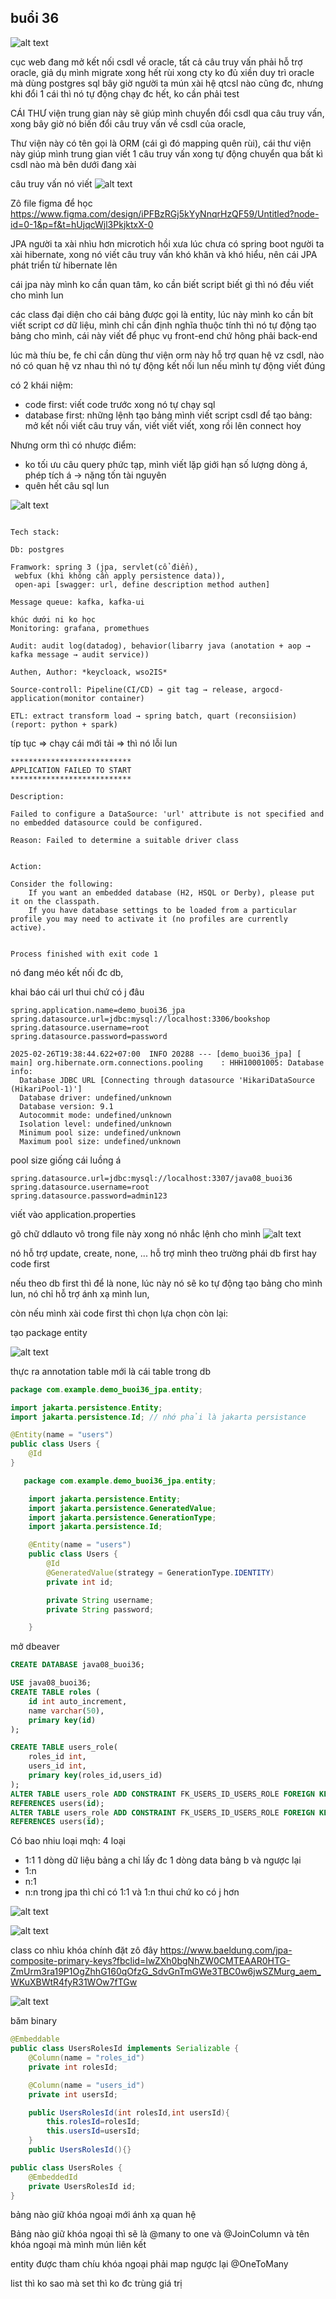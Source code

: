 ## buổi 36

![alt text](image.png)

cục web đang mở kết nối csdl về oracle, tất cả câu truy vấn phải hỗ trợ oracle, giả dụ mình migrate xong hết rùi xong cty ko đủ xiền duy trì oracle mà dùng postgres sql
bây giờ người ta mún xài hệ qtcsl nào cũng đc, nhưng khi đổi 1 cái thì nó tự động chạy đc hết, ko cần phải test 

CÁI THƯ viện trung gian này sẽ giúp mình chuyển đổi csdl qua câu truy vấn, xong bây giờ nó biến đổi câu truy vấn về csdl của oracle, 

Thư viện này có tên gọi là ORM (cái gì đó mapping quên rùi), cái thư viện này giúp mình trung gian viết 1 câu truy vấn xong tự động chuyển qua bất kì csdl nào mà bên dưới đang xài

câu truy vấn nó viết 
![alt text](image-1.png)

Zô file figma để học
https://www.figma.com/design/iPFBzRGj5kYyNnqrHzQF59/Untitled?node-id=0-1&p=f&t=hUjqcWjl3PkjktxX-0

JPA người ta xài nhìu hơn microtich
hồi xưa lúc chưa có spring boot người ta xài hibernate, xong nó viết câu truy vấn khó khăn và khó hiểu, nên cái JPA phát triển từ hibernate lên 

cái jpa này mình ko cần quan tâm, ko cần biết script biết gì thì nó đều viết cho mình lun

các class đại diện cho cái bảng được gọi là entity, lúc này mình ko cần bít viết script cơ dữ liệu, mình chỉ cần định nghĩa thuộc tính thì nó tự động tạo bảng cho mình, cái này viết để phục vụ front-end chứ hông phải back-end

lúc mà thíu be, fe chỉ cần dùng thư viện orm này hỗ trợ quan hệ vz csdl, nào nó có quan hệ vz nhau thì nó tự động kết nối lun nếu mình tự động viết đúng

có 2 khái niệm:
- code first: viết code trước xong nó tự chạy sql
- database first: những lệnh tạo bảng mình viết script csdl để tạo bảng: mở kết nối viết câu truy vấn, viết viết viết, xong rồi lên connect hoy

Nhưng orm thì có nhược điểm:
- ko tối ưu câu query phức tạp, mình viết lặp giới hạn số lượng dòng á, phép tích á
-> nặng tốn tài nguyên
- quên hết câu sql lun
 
![alt text](image-2.png)


```

Tech stack: 

Db: postgres

Framwork: spring 3 (jpa, servlet(cổ điển),
 webfux (khi không cần apply persistence data)),
 open-api [swagger: url, define description method authen]

Message queue: kafka, kafka-ui

khúc dưới ni ko học
Monitoring: grafana, promethues

Audit: audit log(datadog), behavior(libarry java (anotation + aop → kafka message → audit service))

Authen, Author: *keycloack, wso2IS*

Source-controll: Pipeline(CI/CD) → git tag → release, argocd-application(monitor container)

ETL: extract transform load → spring batch, quart (reconsiision) (report: python + spark)
```

típ tục => chạy cái mới tải => thì nó lỗi lun
```
***************************
APPLICATION FAILED TO START
***************************

Description:

Failed to configure a DataSource: 'url' attribute is not specified and no embedded datasource could be configured.

Reason: Failed to determine a suitable driver class


Action:

Consider the following:
	If you want an embedded database (H2, HSQL or Derby), please put it on the classpath.
	If you have database settings to be loaded from a particular profile you may need to activate it (no profiles are currently active).


Process finished with exit code 1
```

nó đang méo kết nối đc db,

khai báo cái url thui chứ có j đâu

```properties
spring.application.name=demo_buoi36_jpa
spring.datasource.url=jdbc:mysql://localhost:3306/bookshop
spring.datasource.username=root
spring.datasource.password=password
```

```
2025-02-26T19:38:44.622+07:00  INFO 20288 --- [demo_buoi36_jpa] [           main] org.hibernate.orm.connections.pooling    : HHH10001005: Database info:
  Database JDBC URL [Connecting through datasource 'HikariDataSource (HikariPool-1)']
  Database driver: undefined/unknown
  Database version: 9.1
  Autocommit mode: undefined/unknown
  Isolation level: undefined/unknown
  Minimum pool size: undefined/unknown
  Maximum pool size: undefined/unknown

```
pool size giống cái luồng á

```properties
spring.datasource.url=jdbc:mysql://localhost:3307/java08_buoi36
spring.datasource.username=root
spring.datasource.password=admin123
```
viết vào application.properties

gõ chữ ddlauto vô trong file này xong nó nhắc lệnh cho mình
![alt text](image-3.png)

nó hỗ trợ update, create, none, ... hỗ trợ mình theo trường phái db first hay code first

nếu theo db first thì để là none, lúc này nó sẽ ko tự động tạo bảng cho mình lun, nó chỉ hỗ trợ ánh xạ mình lun,

còn nếu mình xài code first thì chọn lựa chọn còn lại:

tạo package entity

![alt text](image-4.png)

thực ra annotation table mới là cái table trong db

```java
package com.example.demo_buoi36_jpa.entity;

import jakarta.persistence.Entity;
import jakarta.persistence.Id; // nhớ phải là jakarta persistance

@Entity(name = "users")
public class Users {
    @Id
}
```

```java
   package com.example.demo_buoi36_jpa.entity;

    import jakarta.persistence.Entity;
    import jakarta.persistence.GeneratedValue;
    import jakarta.persistence.GenerationType;
    import jakarta.persistence.Id;

    @Entity(name = "users")
    public class Users {
        @Id
        @GeneratedValue(strategy = GenerationType.IDENTITY)
        private int id;

        private String username;
        private String password;

    }
```

mở dbeaver
```sql
CREATE DATABASE java08_buoi36;

USE java08_buoi36;
CREATE TABLE roles (
	id int auto_increment,
	name varchar(50),
	primary key(id)
);

CREATE TABLE users_role(
	roles_id int,
	users_id int,
	primary key(roles_id,users_id)
);
ALTER TABLE users_role ADD CONSTRAINT FK_USERS_ID_USERS_ROLE FOREIGN KEY(users_id)
REFERENCES users(id);
ALTER TABLE users_role ADD CONSTRAINT FK_USERS_ID_USERS_ROLE FOREIGN KEY(users_id)
REFERENCES users(id);
```

Có bao nhiu loại mqh: 4 loại
- 1:1 1 dòng dữ liệu bảng a chỉ lấy đc 1 dòng data bảng b và ngược lại
- 1:n 
- n:1
- n:n
trong jpa thì chỉ có 1:1 và 1:n thui chứ ko có j hơn

![alt text](image-5.png)

![alt text](image-6.png)

class co nhìu khóa chính đặt zô đây
https://www.baeldung.com/jpa-composite-primary-keys?fbclid=IwZXh0bgNhZW0CMTEAAR0HTG-ZmUrm3ra19P1OgZhhG160qOfzG_SdvGnTmGWe3TBC0w6jwSZMurg_aem_WKuXBWtR4fyR31WOw7fTGw

![alt text](image-7.png)

băm binary

```java
@Embeddable
public class UsersRolesId implements Serializable {
    @Column(name = "roles_id")
    private int rolesId;

    @Column(name = "users_id")
    private int usersId;

    public UsersRolesId(int rolesId,int usersId){
        this.rolesId=rolesId;
        this.usersId=usersId;
    }
    public UsersRolesId(){}

```

```java
public class UsersRoles {
    @EmbeddedId
    private UsersRolesId id;
}

```

bảng nào giữ khóa ngoại mới ánh xạ quan hệ

Bảng nào giữ khóa ngoại thì sẽ là @many to one và @JoinColumn và tên khóa ngoại mà mình mún liên kết

entity được tham chíu khóa ngoại phải map ngược lại @OneToMany

list thì ko sao mà set thì ko đc trùng giá trị